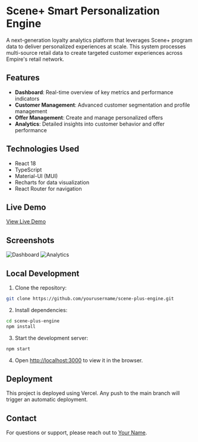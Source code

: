 # Scene+ Smart Personalization Engine

A next-generation loyalty analytics platform that leverages Scene+ program data to deliver personalized experiences at scale. This system processes multi-source retail data to create targeted customer experiences across Empire's retail network.

## Features

- **Dashboard**: Real-time overview of key metrics and performance indicators
- **Customer Management**: Advanced customer segmentation and profile management
- **Offer Management**: Create and manage personalized offers
- **Analytics**: Detailed insights into customer behavior and offer performance

## Technologies Used

- React 18
- TypeScript
- Material-UI (MUI)
- Recharts for data visualization
- React Router for navigation

## Live Demo

[View Live Demo](https://scene-plus-engine.vercel.app)

## Screenshots

![Dashboard](screenshots/dashboard.png)
![Analytics](screenshots/analytics.png)

## Local Development

1. Clone the repository:
```bash
git clone https://github.com/yourusername/scene-plus-engine.git
```

2. Install dependencies:
```bash
cd scene-plus-engine
npm install
```

3. Start the development server:
```bash
npm start
```

4. Open [http://localhost:3000](http://localhost:3000) to view it in the browser.

## Deployment

This project is deployed using Vercel. Any push to the main branch will trigger an automatic deployment.

## Contact

For questions or support, please reach out to [Your Name](mailto:your.email@example.com). 